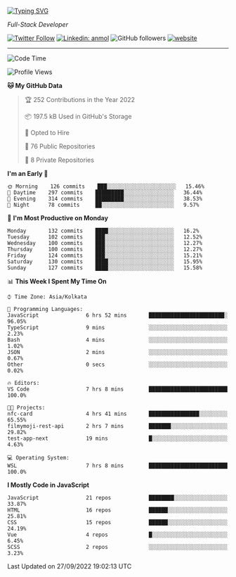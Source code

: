 [![Typing SVG](https://readme-typing-svg.herokuapp.com?lines=HI%2C+I'm+Tonal;I'm+a+MEVN+Stack+Developer)](https://git.io/typing-svg)

<p><em>Full-Stack Developer</em></p>

[![Twitter Follow](https://img.shields.io/twitter/follow/tonalmathew?style=flat)](https://twitter.com/intent/follow?screen_name=tonalmathew)
[![Linkedin: anmol](https://img.shields.io/badge/tonal-mathew?style=flat-square&logo=Linkedin&logoColor=white&link=https://www.linkedin.com/in/tonal-mathew/)](https://www.linkedin.com/in/tonal-mathew/)
![GitHub followers](https://img.shields.io/github/followers/tonalmathew?label=Follow&style=social)
[![website](https://img.shields.io/badge/Website-46a2f1.svg?&style=flat-square&logo=Google-Chrome&logoColor=white&link=http://tonalmathew.github.io/)](http://tonalmathew.github.io/)

---
<!--START_SECTION:waka-->
![Code Time](http://img.shields.io/badge/Code%20Time-729%20hrs%2026%20mins-blue)

![Profile Views](http://img.shields.io/badge/Profile%20Views-1-blue)

**🐱 My GitHub Data** 

> 🏆 252 Contributions in the Year 2022
 > 
> 📦 197.5 kB Used in GitHub's Storage 
 > 
> 💼 Opted to Hire
 > 
> 📜 76 Public Repositories 
 > 
> 🔑 8 Private Repositories  
 > 
**I'm an Early 🐤** 

```text
🌞 Morning    126 commits    ███░░░░░░░░░░░░░░░░░░░░░░   15.46% 
🌆 Daytime    297 commits    █████████░░░░░░░░░░░░░░░░   36.44% 
🌃 Evening    314 commits    █████████░░░░░░░░░░░░░░░░   38.53% 
🌙 Night      78 commits     ██░░░░░░░░░░░░░░░░░░░░░░░   9.57%

```
📅 **I'm Most Productive on Monday** 

```text
Monday       132 commits    ████░░░░░░░░░░░░░░░░░░░░░   16.2% 
Tuesday      102 commits    ███░░░░░░░░░░░░░░░░░░░░░░   12.52% 
Wednesday    100 commits    ███░░░░░░░░░░░░░░░░░░░░░░   12.27% 
Thursday     100 commits    ███░░░░░░░░░░░░░░░░░░░░░░   12.27% 
Friday       124 commits    ███░░░░░░░░░░░░░░░░░░░░░░   15.21% 
Saturday     130 commits    ████░░░░░░░░░░░░░░░░░░░░░   15.95% 
Sunday       127 commits    ████░░░░░░░░░░░░░░░░░░░░░   15.58%

```


📊 **This Week I Spent My Time On** 

```text
⌚︎ Time Zone: Asia/Kolkata

💬 Programming Languages: 
JavaScript               6 hrs 52 mins       ████████████████████████░   96.05% 
TypeScript               9 mins              ░░░░░░░░░░░░░░░░░░░░░░░░░   2.23% 
Bash                     4 mins              ░░░░░░░░░░░░░░░░░░░░░░░░░   1.02% 
JSON                     2 mins              ░░░░░░░░░░░░░░░░░░░░░░░░░   0.67% 
Other                    0 secs              ░░░░░░░░░░░░░░░░░░░░░░░░░   0.02%

🔥 Editors: 
VS Code                  7 hrs 8 mins        █████████████████████████   100.0%

🐱‍💻 Projects: 
nfc-card                 4 hrs 41 mins       ████████████████░░░░░░░░░   65.55% 
filmymoji-rest-api       2 hrs 7 mins        ███████░░░░░░░░░░░░░░░░░░   29.82% 
test-app-next            19 mins             █░░░░░░░░░░░░░░░░░░░░░░░░   4.63%

💻 Operating System: 
WSL                      7 hrs 8 mins        █████████████████████████   100.0%

```

**I Mostly Code in JavaScript** 

```text
JavaScript               21 repos            ████████░░░░░░░░░░░░░░░░░   33.87% 
HTML                     16 repos            ██████░░░░░░░░░░░░░░░░░░░   25.81% 
CSS                      15 repos            ██████░░░░░░░░░░░░░░░░░░░   24.19% 
Vue                      4 repos             █░░░░░░░░░░░░░░░░░░░░░░░░   6.45% 
SCSS                     2 repos             ░░░░░░░░░░░░░░░░░░░░░░░░░   3.23%

```



 Last Updated on 27/09/2022 19:02:13 UTC
<!--END_SECTION:waka-->
